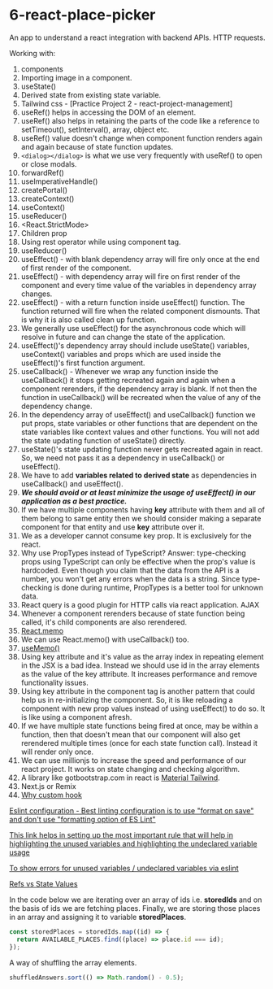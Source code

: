 # 6-react-place-picker

An app to understand a react integration with backend APIs. HTTP requests.

Working with:

1. components
2. Importing image in a component.
3. useState()
4. Derived state from existing state variable.
5. Tailwind css - [Practice Project 2 - react-project-management]
6. useRef() helps in accessing the DOM of an element.
7. useRef() also helps in retaining the parts of the code like a reference to setTimeout(), setInterval(), array, object etc.
8. useRef() value doesn't change when component function renders again and again because of state function updates.
9. ```<dialog></dialog>``` is what we use very frequently with useRef() to open or close modals.
10. forwardRef()
11. useImperativeHandle()
12. createPortal()
13. createContext()
14. useContext()
15. useReducer()
16. <React.StrictMode>
17. Children prop
18. Using rest operator while using component tag.
19. useReducer()
20. useEffect() - with blank dependency array will fire only once at the end of first render of the component.
21. useEffect() - with dependency array will fire on first render of the component and every time value of the variables in dependency array changes.
22. useEffect() - with a return function inside useEffect() function. The function returned will fire when the related component dismounts. That is why it is also called clean up function.
23. We generally use useEffect() for the asynchronous code which will resolve in future and can change the state of the application.
24. useEffect()'s dependency array should include useState() variables, useContext() variables and props which are used inside the useEffect()'s first function argument.
25. useCallback() - Whenever we wrap any function inside the useCallback() it stops getting recreated again and again when a component rerenders, if the dependency array is blank. If not then the function in useCallback() will be recreated when the value of any of the dependency change.
26. In the dependency array of useEffect() and useCallback() function we put props, state variables or other functions that are dependent on the state variables like context values and other functions. You will not add the state updating function of useState() directly.
27. useState()'s state updating function never gets recreated again in react. So, we need not pass it as a dependency in useCallback() or useEffect().
28. We have to add **variables related to derived state** as dependencies in useCallback() and useEffect().
29. ***We should avoid or at least minimize the usage of useEffect() in our application as a best practice.***
30. If we have multiple components having **key** attribute with them and all of them belong to same entity then we should consider making a separate component for that entity and use **key** attribute over it.
31. We as a developer cannot consume key prop. It is exclusively for the react.
32. Why use PropTypes instead of TypeScript? Answer: type-checking props using TypeScript can only be effective when the prop's value is hardcoded. Even though you claim that the data from the API is a number, you won't get any errors when the data is a string. Since type-checking is done during runtime, PropTypes is a better tool for unknown data.
33. React query is a good plugin for HTTP calls via react application. AJAX
34. Whenever a component rerenders because of state function being called, it's child components are also rerendered.
35. [React.memo](https://docs.google.com/document/d/1IKjPhw6a3TPKvmeJ9743PljP6ci7UkbkgNa3sQwVRWs/edit#heading=h.raq8jq8e7749)
36. We can use React.memo() with useCallback() too.
37. [useMemo()](https://docs.google.com/document/d/1IKjPhw6a3TPKvmeJ9743PljP6ci7UkbkgNa3sQwVRWs/edit#heading=h.cf9uscl5y5c8)
38. Using key attribute and it's value as the array index in repeating element in the JSX is a bad idea. Instead we should use id in the array elements as the value of the key attribute. It increases performance and remove functionality issues.
39. Using key attribute in the component tag is another pattern that could help us in re-initializing the component. So, it is like reloading a component with new prop values instead of using useEffect() to do so. It is like using a component afresh.
40. If we have multiple state functions being fired at once, may be within a function, then that doesn't mean that our component will also get rerendered multiple times (once for each state function call). Instead it will render only once.
41. We can use millionjs to increase the speed and performance of our react project. It works on state changing and checking algorithm.
42. A library like gotbootstrap.com in react is [Material Tailwind](https://www.material-tailwind.com/docs/react/accordion).
43. Next.js or Remix
44. [Why custom hook](https://www.udemy.com/course/react-the-complete-guide-incl-redux/learn/lecture/39837042#content)

[Eslint configuration - Best linting configuration is to use "format on save" and don't use "formatting option of ES Lint"](https://www.udemy.com/course/react-the-complete-guide-incl-redux/learn/lecture/8231814#questions/20789494)

[This link helps in setting up the most important rule that will help in highlighting the unused variables and highlighting the undeclared variable usage](https://www.dhiwise.com/post/essential-eslint-rules-for-react#1-react-jsx-uses-react-)

[To show errors for unused variables / undeclared variables via eslint](https://eslint.org/docs/latest/rules/no-undef)

[Refs vs State Values](https://www.udemy.com/course/react-the-complete-guide-incl-redux/learn/lecture/39836310#questions)

In the code below we are iterating over an array of ids i.e. **storedIds** and on the basis of ids we are fetching places. Finally, we are storing those places in an array and assigning it to variable **storedPlaces**.

```Javascript
const storedPlaces = storedIds.map((id) => {
  return AVAILABLE_PLACES.find((place) => place.id === id);
});
```

A way of shuffling the array elements.

``` Javascript
shuffledAnswers.sort(() => Math.random() - 0.5);
```
